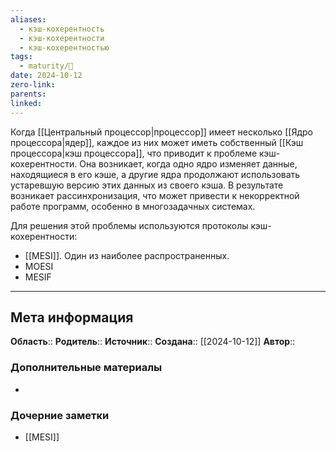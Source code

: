 ```yaml
---
aliases:
  - кэш-кохерентность
  - кэш-кохерентности
  - кэш-кохерентностью
tags:
  - maturity/🌱
date: 2024-10-12
zero-link: 
parents: 
linked:
---
```

Когда [[Центральный процессор|процессор]] имеет несколько [[Ядро процессора|ядер]], каждое из них может иметь собственный [[Кэш процессора|кэш процессора]], что приводит к проблеме кэш-кохерентности. Она возникает, когда одно ядро изменяет данные, находящиеся в его кэше, а другие ядра продолжают использовать устаревшую версию этих данных из своего кэша. В результате возникает рассинхронизация, что может привести к некорректной работе программ, особенно в многозадачных системах.

Для решения этой проблемы используются протоколы кэш-кохерентности:
- [[MESI]]. Один из наиболее распространенных.
- MOESI
- MESIF
***
## Мета информация
**Область**:: 
**Родитель**:: 
**Источник**:: 
**Создана**:: [[2024-10-12]]
**Автор**:: 
### Дополнительные материалы
- 

### Дочерние заметки
<!-- QueryToSerialize: LIST FROM [[]] WHERE contains(Родитель, this.file.link) or contains(parents, this.file.link) -->
<!-- SerializedQuery: LIST FROM [[]] WHERE contains(Родитель, this.file.link) or contains(parents, this.file.link) -->
- [[MESI]]
<!-- SerializedQuery END -->

